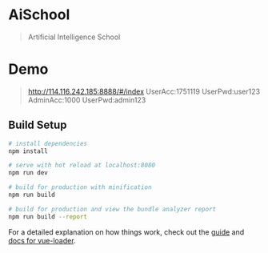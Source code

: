 # AiSchool

> Artificial Intelligence School

# Demo

> http://114.116.242.185:8888/#/index
UserAcc:1751119   UserPwd:user123
AdminAcc:1000     UserPwd:admin123

## Build Setup

``` bash
# install dependencies
npm install

# serve with hot reload at localhost:8080
npm run dev

# build for production with minification
npm run build

# build for production and view the bundle analyzer report
npm run build --report
```

For a detailed explanation on how things work, check out the [guide](http://vuejs-templates.github.io/webpack/) and [docs for vue-loader](http://vuejs.github.io/vue-loader).

